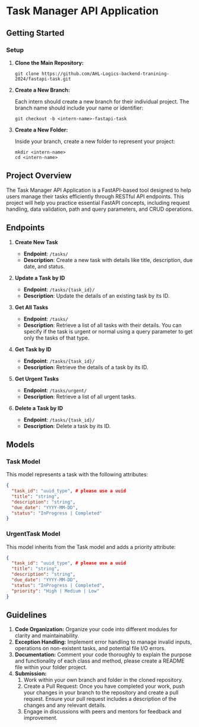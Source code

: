 # Task Manager API Application

## Getting Started

### Setup

1. **Clone the Main Repository:**

     ```
     git clone https://github.com/AHL-Logics-backend-tranining-2024/fastapi-task.git
     ```
     
2. **Create a New Branch:**

     Each intern should create a new branch for their individual project. The branch name should include your name or identifier:
     ```
     git checkout -b <intern-name>-fastapi-task
     ```
3. **Create a New Folder:**

    Inside your branch, create a new folder to represent your project:
    ```
    mkdir <intern-name>
    cd <intern-name>
    ```
## Project Overview

The Task Manager API Application is a FastAPI-based tool designed to help users manage their tasks efficiently through RESTful API endpoints. This project will help you practice essential FastAPI concepts, including request handling, data validation, path and query parameters, and CRUD operations.

## Endpoints

  1. **Create New Task**
     - **Endpoint**: `/tasks/`
     - **Description**: Create a new task with details like title, description, due date, and status.
  
  2. **Update a Task by ID**
     - **Endpoint**: `/tasks/{task_id}/`
     - **Description**: Update the details of an existing task by its ID.
  
  3. **Get All Tasks**
     - **Endpoint**: `/tasks/`
     - **Description**: Retrieve a list of all tasks with their details. You can specify if the task is urgent or 
     normal using a query parameter to get only the tasks of that type.
  
  4. **Get Task by ID**
     - **Endpoint**: `/tasks/{task_id}/`
     - **Description**: Retrieve the details of a task by its ID.
  
  5. **Get Urgent Tasks**
     - **Endpoint**: `/tasks/urgent/`
     - **Description**: Retrieve a list of all urgent tasks.
  
  6. **Delete a Task by ID**
     - **Endpoint**: `/tasks/{task_id}/`
     - **Description**: Delete a task by its ID.


## Models

  ### Task Model
  
  This model represents a task with the following attributes:
  
  ```json
  {
    "task_id": "uuid_type", # please use a uuid
    "title": "string",
    "description": "string",
    "due_date": "YYYY-MM-DD",
    "status": "InProgress | Completed"
  }
  ```
  
  ### UrgentTask Model
  
  This model inherits from the Task model and adds a priority attribute:
  
  ```json
  {
    "task_id": "uuid_type", # please use a uuid
    "title": "string",
    "description": "string",
    "due_date": "YYYY-MM-DD",
    "status": "InProgress | Completed",
    "priority": "High | Medium | Low"
  }
  ```

## **Guidelines**

1. **Code Organization:** Organize your code into different modules for clarity and maintainability. 
2. **Exception Handling:** Implement error handling to manage invalid inputs, operations on non-existent tasks, and potential file I/O errors.
3. **Documentation:** Comment your code thoroughly to explain the purpose and functionality of each class and method, please create a README file within your folder project.
4. **Submission:** 
   1. Work within your own branch and folder in the cloned repository.
   2. Create a Pull Request: Once you have completed your work, push your changes in your branch to the repository and create a pull request. Ensure your pull request includes a description of the changes and any relevant details.
   3. Engage in discussions with peers and mentors for feedback and improvement.
